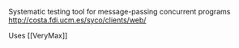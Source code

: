 Systematic testing tool for message-passing concurrent programs
http://costa.fdi.ucm.es/syco/clients/web/

Uses [[VeryMax]]
